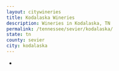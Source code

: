 ```yaml
---
layout: citywineries
title: Kodalaska Wineries
description: Wineries in Kodalaska, TN
permalink: /tennessee/sevier/kodalaska/
state: tn
county: sevier
city: kodalaska
---
```

-
